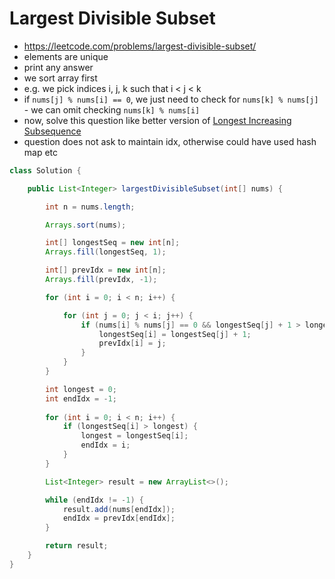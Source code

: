 # Largest Divisible Subset

- https://leetcode.com/problems/largest-divisible-subset/
- elements are unique
- print any answer
- we sort array first
- e.g. we pick indices i, j, k such that i < j < k
- if `nums[j] % nums[i] == 0`, we just need to check for `nums[k] % nums[j]` - we can omit checking `nums[k] % nums[i]`
- now, solve this question like better version of [Longest Increasing Subsequence](./Longest%20Increasing%20Subsequence.md)
- question does not ask to maintain idx, otherwise could have used hash map etc

```java
class Solution {

    public List<Integer> largestDivisibleSubset(int[] nums) {

        int n = nums.length;

        Arrays.sort(nums);

        int[] longestSeq = new int[n];
        Arrays.fill(longestSeq, 1);

        int[] prevIdx = new int[n];
        Arrays.fill(prevIdx, -1);

        for (int i = 0; i < n; i++) {

            for (int j = 0; j < i; j++) {
                if (nums[i] % nums[j] == 0 && longestSeq[j] + 1 > longestSeq[i]) {
                    longestSeq[i] = longestSeq[j] + 1;
                    prevIdx[i] = j;
                }
            }
        }

        int longest = 0;
        int endIdx = -1;
        
        for (int i = 0; i < n; i++) {
            if (longestSeq[i] > longest) {
                longest = longestSeq[i];
                endIdx = i;
            }
        }

        List<Integer> result = new ArrayList<>();

        while (endIdx != -1) {
            result.add(nums[endIdx]);
            endIdx = prevIdx[endIdx];
        }

        return result;
    }
}
```
